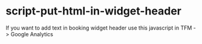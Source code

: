 # script-put-html-in-widget-header
If you want to add text in booking widget header use this javascript in TFM -> Google Analytics
